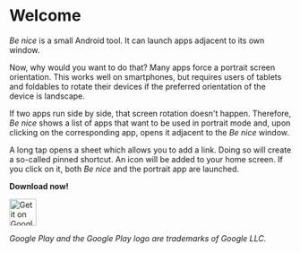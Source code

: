 # Welcome

*Be nice* is a small Android tool. It can launch apps adjacent to its own window. 

Now, why would you want to do that? Many apps force a portrait screen orientation. This works well on smartphones, but requires users of tablets and foldables to rotate their devices if the preferred orientation of the device is landscape. 

If two apps run side by side, that screen rotation doesn't happen. Therefore, *Be nice* shows a list of apps that want to be used in portrait mode and, upon clicking on the corresponding app, opens it adjacent to the *Be nice* window.

A long tap opens a sheet which allows you to add a link. Doing so will create a so-called pinned shortcut. An icon will be added to your home screen. If you click on it, both *Be nice* and the portrait app are launched.

**Download now!**

<a href='https://play.google.com/store/apps/details?id=de.thomaskuenneth.benice&pcampaignid=pcampaignidMKT-Other-global-all-co-prtnr-py-PartBadge-Mar2515-1'><img height="48px" alt='Get it on Google Play' src='https://play.google.com/intl/en_us/badges/static/images/badges/en_badge_web_generic.png'/></a>

<em>Google Play and the Google Play logo are trademarks of Google LLC.</em>